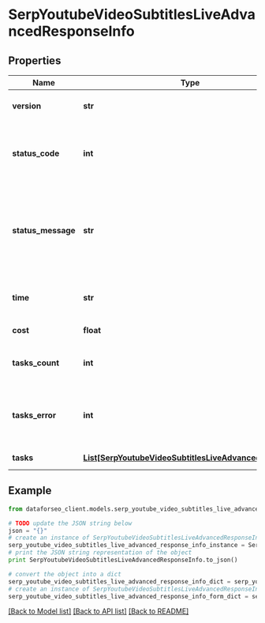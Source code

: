 # SerpYoutubeVideoSubtitlesLiveAdvancedResponseInfo


## Properties

Name | Type | Description | Notes
------------ | ------------- | ------------- | -------------
**version** | **str** | the current version of the API | [optional] 
**status_code** | **int** | general status code you can find the full list of the response codes here | [optional] 
**status_message** | **str** | general informational message you can find the full list of general informational messages here | [optional] 
**time** | **str** | total execution time, seconds | [optional] 
**cost** | **float** | total tasks cost, USD | [optional] 
**tasks_count** | **int** | the number of tasks in the tasks array | [optional] 
**tasks_error** | **int** | the number of tasks in the tasks array returned with an error | [optional] 
**tasks** | [**List[SerpYoutubeVideoSubtitlesLiveAdvancedTaskInfo]**](SerpYoutubeVideoSubtitlesLiveAdvancedTaskInfo.md) | array of tasks | [optional] 

## Example

```python
from dataforseo_client.models.serp_youtube_video_subtitles_live_advanced_response_info import SerpYoutubeVideoSubtitlesLiveAdvancedResponseInfo

# TODO update the JSON string below
json = "{}"
# create an instance of SerpYoutubeVideoSubtitlesLiveAdvancedResponseInfo from a JSON string
serp_youtube_video_subtitles_live_advanced_response_info_instance = SerpYoutubeVideoSubtitlesLiveAdvancedResponseInfo.from_json(json)
# print the JSON string representation of the object
print SerpYoutubeVideoSubtitlesLiveAdvancedResponseInfo.to_json()

# convert the object into a dict
serp_youtube_video_subtitles_live_advanced_response_info_dict = serp_youtube_video_subtitles_live_advanced_response_info_instance.to_dict()
# create an instance of SerpYoutubeVideoSubtitlesLiveAdvancedResponseInfo from a dict
serp_youtube_video_subtitles_live_advanced_response_info_form_dict = serp_youtube_video_subtitles_live_advanced_response_info.from_dict(serp_youtube_video_subtitles_live_advanced_response_info_dict)
```
[[Back to Model list]](../README.md#documentation-for-models) [[Back to API list]](../README.md#documentation-for-api-endpoints) [[Back to README]](../README.md)


